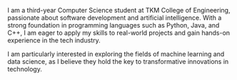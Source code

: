 I am a third-year Computer Science student at TKM College of Engineering, passionate about software development and artificial intelligence. With a strong foundation in programming languages such as Python, Java, and C++, I am eager to apply my skills to real-world projects and gain hands-on experience in the tech industry.

I am particularly interested in exploring the fields of machine learning and data science, as I believe they hold the key to transformative innovations in technology.

